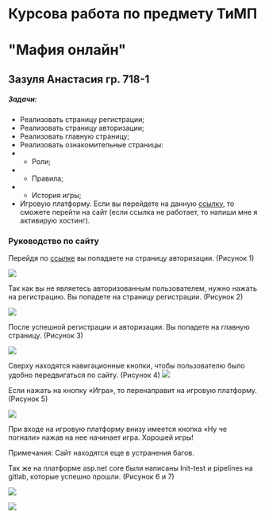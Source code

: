 # Курсова работа по предмету ТиМП
# "Мафия онлайн" 
## Зазуля Анастасия гр. 718-1 
##### Задачи:
- Реализовать страницу регистрации;
- Реализовать страницу авторизации;
- Реализовать главную страницу;
- Реализовать ознакомительные страницы: 
- - Роли;
- - Правила;
- - История игры;
- Игровую платформу.
Если вы перейдете на данную [ссылку](https://u1236046.plsk.regruhosting.ru/), то сможете перейти на сайт (если ссылка не работает, то напиши мне я активирую хостинг).

### Руководство по сайту
Перейдя по [ссылке](https://u1236046.plsk.regruhosting.ru/) вы попадаете на страницу авторизации. (Рисунок 1)

![](rr/1.PNG)


Так как вы не являетесь авторизованным пользователем, нужно нажать на регистрацию. Вы попадете на страницу регистрации. (Рисунок 2)

![](rr/2.PNG)

После успешной регистрации и авторизации. Вы попадете на главную страницу. (Рисунок 3)

![](rr/3.PNG)


Сверху находятся навигационные кнопки, чтобы пользователю было удобно передвигаться по сайту. (Рисунок 4)
![](rr/4.PNG)

Если нажать на кнопку «Игра», то перенаправит на игровую платформу. (Рисунок 5)

![](rr/5.png)


При входе на игровую платформу внизу имеется кнопка «Ну че погнали» нажав на нее начинает игра. Хорошей игры!

Примечания: Сайт находятся еще в устранения багов. 

Так же на платформе asp.net core были написаны Init-test и pipelines на gitlab, которые успешно прошли. (Рисунок 6 и 7)

![](rr/6.PNG)


![](rr/7.PNG)
